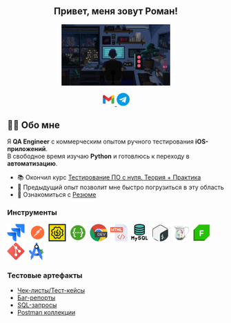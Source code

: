 ## <div align="center">Привет, меня зовут Роман!</div>

<div align="center">
<img src="https://raw.githubusercontent.com/rompompony/QA-test/refs/heads/main/work.gif" align="center" style="width: 50%" />
</div>
<br><div align="center">
  <a href="mailto:domkrato1337@gmail.com" target="_blank">
    <img src="https://raw.githubusercontent.com/rompompony/QA-test/refs/heads/main/icons/gmail.png" height="30" alt="youtube logo"  />
  </a>
  <a href="https://t.me/rompompony" target="_blank">
    <img src="https://raw.githubusercontent.com/rompompony/QA-test/refs/heads/main/icons/telegram.png" height="30" alt="telegram logo"  />
  </a>
</div>

## 👨‍💻 Обо мне

Я **QA Engineer** с коммерческим опытом ручного тестирования **iOS-приложений**.  
В свободное время изучаю **Python** и готовлюсь к переходу в **автоматизацию**.



- 📚 Окончил курс [Тестирование ПО с нуля. Теория + Практика](https://drive.google.com/file/d/1WZlIq-aRA_jh_OhCHiYtY4TdrqusWQGd/view?usp=drive_link)
- 📝 Предыдущий опыт позволит мне быстро погрузиться в эту область  
- 💼 Ознакомиться с [Резюме](https://drive.google.com/file/d/1ciF-s1iUxepcwGgLBGz3axl3rrMFCvPx/view?usp=sharing) 

### Инструменты 
<div>
  <img src="https://raw.githubusercontent.com/rompompony/QA-test/refs/heads/main/icons/jira.png" title="Jira" alt="Jira" width="40" height="40"/>&nbsp
  <img src="https://raw.githubusercontent.com/rompompony/QA-test/refs/heads/main/icons/postman.png" title="Postman" alt="Postman" width="40" height="40"/>&nbsp
  <img src="https://raw.githubusercontent.com/rompompony/QA-test/refs/heads/main/icons/soapUI.png" title="SoapUI" alt="SoapUI" width="40" height="40"/>&nbsp
  <img src="https://raw.githubusercontent.com/rompompony/QA-test/refs/heads/main/icons/swagger.png" title="Swagger" alt="Swagger" width="40" height="40"/>&nbsp
  <img src="https://raw.githubusercontent.com/rompompony/QA-test/refs/heads/main/icons/devtools.png" title="DevTools" alt="DevTools" width="40" height="40"/>&nbsp
  <img src="https://raw.githubusercontent.com/rompompony/QA-test/refs/heads/main/icons/html.png" title="HTML" alt="HTML" width="40" height="40"/>&nbsp
  <img src="https://raw.githubusercontent.com/rompompony/QA-test/refs/heads/main/icons/mysql.png" title="MySQL" alt="MySQL" width="40" height="40"/>&nbsp
  <img src="https://raw.githubusercontent.com/rompompony/QA-test/refs/heads/main/icons/bash.png" title="Bash" alt="Bash" width="40" height="40"/>&nbsp
  <img src="https://raw.githubusercontent.com/rompompony/QA-test/refs/heads/main/icons/charles.png" title="Charles Proxy" alt="Charles Proxy" width="40" height="40"/>&nbsp
  <img src="https://raw.githubusercontent.com/rompompony/QA-test/refs/heads/main/icons/fiddler.png" title="Fiddler" alt="Fiddler" width="40" height="40"/>&nbsp
  <img src="https://raw.githubusercontent.com/rompompony/QA-test/refs/heads/main/icons/git.png" title="Git" alt="Git" width="40" height="40"/>&nbsp
  <img src="https://raw.githubusercontent.com/rompompony/QA-test/refs/heads/main/icons/Android_Studio.png" title="Android Studio" alt="Android Studio" width="40" height="40"/>&nbsp
  </div>

### Тестовые артефакты
- [Чек-листы/Тест-кейсы](https://github.com/rompompony/web-testing)
- [Баг-репорты](https://github.com/rompompony/bug-rep)
- [SQL-запросы](https://github.com/rompompony/SQL)
- [Postman коллекции](https://github.com/rompompony/postman)
